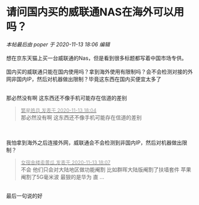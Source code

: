 # 请问国内买的威联通NAS在海外可以用吗？


<i class="pstatus"> 本帖最后由 poper 于 2020-11-13 18:06 编辑 </i><br />
<br />
想在京东天猫上买一台威联通的Nas，但是看到很多标题都写着中国市场专供。<br />
<br />
国内买的威联通只能在国内使用吗？拿到海外使用有限制吗？会不会检测对接的外网非国内IP，然后对机器做出限制？毕竟这东西在国内买便宜太多了<br />
<br />


那必然没有啊 这东西还不像手机可能存在信道的差别 

<div class="quote"><blockquote><font size="2"><a href="https://www.hostloc.com/forum.php?mod=redirect&amp;goto=findpost&amp;pid=9449662&amp;ptid=766325" target="_blank"><font color="#999999">繁星皓月 发表于 2020-11-13 18:04</font></a></font><br />
那必然没有啊 这东西还不像手机可能存在信道的差别</blockquote></div><br />
<br />
我怕拿到海外之后连接外网，威联通会不会检测到非国内IP，然后对机器做出限制？

<div class="quote"><blockquote><font size="2"><a href="https://www.hostloc.com/forum.php?mod=redirect&amp;goto=findpost&amp;pid=9449675&amp;ptid=766325" target="_blank"><font color="#999999">女宿舍楼卖黄瓜 发表于 2020-11-13 18:07</font></a></font><br />
不会 他们只会对大陆地区做功能阉割 比如群晖大陆版阉割了扶墙套件 苹果阉割了5G毫米波 最狠的是华为 直 ...</blockquote></div><br />
最后一句说的好

